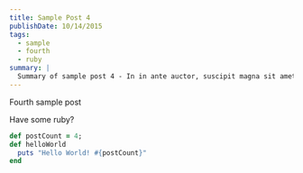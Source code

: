 ```yaml
---
title: Sample Post 4
publishDate: 10/14/2015
tags:
  - sample
  - fourth
  - ruby
summary: |
  Summary of sample post 4 - In in ante auctor, suscipit magna sit amet, dignissim mi. Integer purus ante, sagittis vel sem eu, pretium feugiat justo. Phasellus ornare mauris id lorem tincidunt
---
```


Fourth sample post

Have some ruby?

```ruby
def postCount = 4;
def helloWorld
  puts "Hello World! #{postCount}"
end
```
